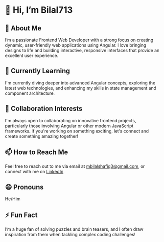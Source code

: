 # 👋 Hi, I’m Bilal713

## 👀 About Me
I’m a passionate Frontend Web Developer with a strong focus on creating dynamic, user-friendly web applications using Angular. I love bringing designs to life and building interactive, responsive interfaces that provide an excellent user experience.

## 🌱 Currently Learning
I'm currently diving deeper into advanced Angular concepts, exploring the latest web technologies, and enhancing my skills in state management and component architecture.

## 💞️ Collaboration Interests
I'm always open to collaborating on innovative frontend projects, particularly those involving Angular or other modern JavaScript frameworks. If you're working on something exciting, let's connect and create something amazing together!

## 📫 How to Reach Me
Feel free to reach out to me via email at mbilalshafiq3@gmail.com, or connect with me on [LinkedIn](https:/www.linkedin.com/in/m-bilal-shafiq-a78659204).

## 😄 Pronouns
He/Him

## ⚡ Fun Fact
I’m a huge fan of solving puzzles and brain teasers, and I often draw inspiration from them when tackling complex coding challenges!

<!---
Bilal713 is a ✨ special ✨ repository because its `README.md` (this file) appears on your GitHub profile.
You can click the Preview link to take a look at your changes.
--->

